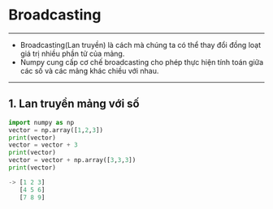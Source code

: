 # Broadcasting 
---
* Broadcasting(Lan truyền) là cách mà chúng ta có thể thay đổi đồng loạt giá trị nhiều phần tử của mảng.
* Numpy cung cấp cơ chế broadcasting cho phép thực hiện tính toán giữa các số và các mảng khác chiều với nhau.
---
## 1. Lan truyền mảng với số 
```python
import numpy as np
vector = np.array([1,2,3])
print(vector)
vector = vector + 3
print(vector)
vector = vector + np.array([3,3,3])
print(vector)

-> [1 2 3]
   [4 5 6]
   [7 8 9]
```

